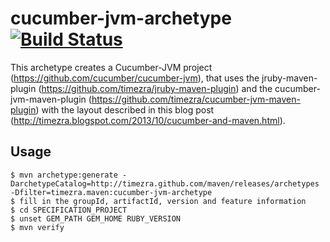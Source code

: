 cucumber-jvm-archetype [![Build Status](https://travis-ci.org/timezra/cucumber-jvm-archetype.png)](https://travis-ci.org/timezra/cucumber-jvm-archetype)
====================================================

This archetype creates a Cucumber-JVM project (https://github.com/cucumber/cucumber-jvm), that uses the jruby-maven-plugin (https://github.com/timezra/jruby-maven-plugin) and the cucumber-jvm-maven-plugin (https://github.com/timezra/cucumber-jvm-maven-plugin) with the layout described in this blog post (http://timezra.blogspot.com/2013/10/cucumber-and-maven.html).

Usage
----------------------------------------------------

    $ mvn archetype:generate -DarchetypeCatalog=http://timezra.github.com/maven/releases/archetypes -Dfilter=timezra.maven:cucumber-jvm-archetype
    $ fill in the groupId, artifactId, version and feature information
    $ cd SPECIFICATION_PROJECT
    $ unset GEM_PATH GEM_HOME RUBY_VERSION
    $ mvn verify
